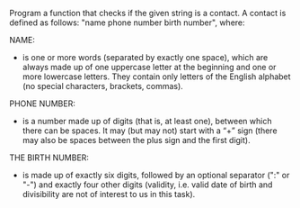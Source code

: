 Program a function that checks if the given string is a contact. A contact is defined as follows: "name phone number birth number", where:

NAME:

- is one or more words (separated by exactly one space), which are always made up of one uppercase letter at the beginning and one or more lowercase letters. 
  They contain only letters of the English alphabet (no special characters, brackets, commas).

PHONE NUMBER:

- is a number made up of digits (that is, at least one), between which there can be spaces. 
  It may (but may not) start with a “+” sign (there may also be spaces between the plus sign and the first digit).

THE BIRTH NUMBER:

- is made up of exactly six digits, followed by an optional separator (":" or "-") and exactly four other digits 
  (validity, i.e. valid date of birth and divisibility are not of interest to us in this task).
